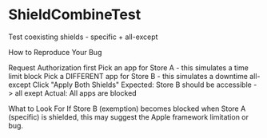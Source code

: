 # ShieldCombineTest
Test coexisting shields - specific + all-except

How to Reproduce Your Bug

Request Authorization first
Pick an app for Store A - this simulates a time limit block
Pick a DIFFERENT app for Store B - this simulates a downtime all-except
Click "Apply Both Shields"
Expected: Store B should be accessible -> all exept
Actual: All apps are blocked

What to Look For
If Store B (exemption) becomes blocked when Store A (specific) is shielded, this may suggest the Apple framework limitation or bug.
